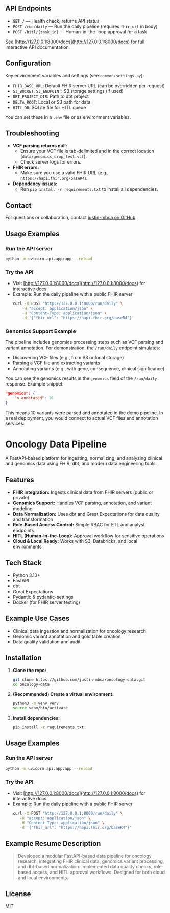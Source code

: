 ## API Endpoints

- `GET /` — Health check, returns API status
- `POST /run/daily` — Run the daily pipeline (requires `fhir_url` in body)
- `POST /hitl/{task_id}` — Human-in-the-loop approval for a task

See [http://127.0.0.1:8000/docs](http://127.0.0.1:8000/docs) for full interactive API documentation.

## Configuration

Key environment variables and settings (see `common/settings.py`):

- `FHIR_BASE_URL`: Default FHIR server URL (can be overridden per request)
- `S3_BUCKET`, `S3_ENDPOINT`: S3 storage settings (if used)
- `DBT_PROJECT_DIR`: Path to dbt project
- `DELTA_ROOT`: Local or S3 path for data
- `HITL_DB`: SQLite file for HITL queue

You can set these in a `.env` file or as environment variables.

## Troubleshooting

- **VCF parsing returns null:**
	- Ensure your VCF file is tab-delimited and in the correct location (`data/genomics_drop_test.vcf`).
	- Check server logs for errors.
- **FHIR errors:**
	- Make sure you use a valid FHIR URL (e.g., `https://hapi.fhir.org/baseR4`).
- **Dependency issues:**
	- Run `pip install -r requirements.txt` to install all dependencies.

## Contact

For questions or collaboration, contact [justin-mbca on GitHub](https://github.com/justin-mbca).
## Usage Examples

### Run the API server
```bash
python -m uvicorn api.app:app --reload
```

### Try the API
- Visit [http://127.0.0.1:8000/docs](http://127.0.0.1:8000/docs) for interactive docs
- Example: Run the daily pipeline with a public FHIR server
	```bash
	curl -X POST "http://127.0.0.1:8000/run/daily" \
		-H "accept: application/json" \
		-H "Content-Type: application/json" \
		-d '{"fhir_url": "https://hapi.fhir.org/baseR4"}'
	```

### Genomics Support Example
The pipeline includes genomics processing steps such as VCF parsing and variant annotation. For demonstration, the `/run/daily` endpoint simulates:
- Discovering VCF files (e.g., from S3 or local storage)
- Parsing a VCF file and extracting variants
- Annotating variants (e.g., with gene, consequence, clinical significance)

You can see the genomics results in the `genomics` field of the `/run/daily` response. Example snippet:
```json
"genomics": {
	"n_annotated": 10
}
```
This means 10 variants were parsed and annotated in the demo pipeline. In a real deployment, you would connect to actual VCF files and annotation services.

# Oncology Data Pipeline

A FastAPI-based platform for ingesting, normalizing, and analyzing clinical and genomics data using FHIR, dbt, and modern data engineering tools.

## Features
- **FHIR Integration:** Ingests clinical data from FHIR servers (public or private)
- **Genomics Support:** Handles VCF parsing, annotation, and variant modeling
- **Data Normalization:** Uses dbt and Great Expectations for data quality and transformation
- **Role-Based Access Control:** Simple RBAC for ETL and analyst endpoints
- **HITL (Human-in-the-Loop):** Approval workflow for sensitive operations
- **Cloud & Local Ready:** Works with S3, Databricks, and local environments

## Tech Stack
- Python 3.10+
- FastAPI
- dbt
- Great Expectations
- Pydantic & pydantic-settings
- Docker (for FHIR server testing)

## Example Use Cases
- Clinical data ingestion and normalization for oncology research
- Genomic variant annotation and gold table creation
- Data quality validation and audit


## Installation
1. **Clone the repo:**
	```bash
	git clone https://github.com/justin-mbca/oncology-data.git
	cd oncology-data
	```
2. **(Recommended) Create a virtual environment:**
	```bash
	python3 -m venv venv
	source venv/bin/activate
	```
3. **Install dependencies:**
	```bash
	pip install -r requirements.txt
	```

## Usage Examples

### Run the API server
```bash
python -m uvicorn api.app:app --reload
```

### Try the API
- Visit [http://127.0.0.1:8000/docs](http://127.0.0.1:8000/docs) for interactive docs
- Example: Run the daily pipeline with a public FHIR server
  ```bash
  curl -X POST "http://127.0.0.1:8000/run/daily" \
	 -H "accept: application/json" \
	 -H "Content-Type: application/json" \
	 -d '{"fhir_url": "https://hapi.fhir.org/baseR4"}'
  ```


## Example Resume Description
> Developed a modular FastAPI-based data pipeline for oncology research, integrating FHIR clinical data, genomics variant processing, and dbt-based normalization. Implemented data quality checks, role-based access, and HITL approval workflows. Designed for both cloud and local environments.

## License
MIT
